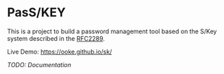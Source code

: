 # PasS/KEY

This is a project to build a password management tool based on the
S/Key system described in the
[RFC2289](https://tools.ietf.org/html/rfc2289).

Live Demo: https://ooke.github.io/sk/

*TODO: Documentation*
